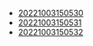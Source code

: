 - [20221003150530](/zet/20221003150530/README.md)
- [20221003150531](/zet/20221003150531/README.md)
- [20221003150532](/zet/20221003150532/README.md)
